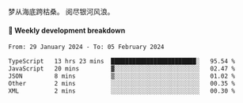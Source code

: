 梦从海底跨枯桑。
阅尽银河风浪。


#### 📝 Weekly development breakdown

<!--START_SECTION:waka-->

```txt
From: 29 January 2024 - To: 05 February 2024

TypeScript   13 hrs 23 mins  ████████████████████████░   95.54 %
JavaScript   20 mins         ▓░░░░░░░░░░░░░░░░░░░░░░░░   02.47 %
JSON         8 mins          ▒░░░░░░░░░░░░░░░░░░░░░░░░   01.02 %
Other        2 mins          ░░░░░░░░░░░░░░░░░░░░░░░░░   00.35 %
XML          2 mins          ░░░░░░░░░░░░░░░░░░░░░░░░░   00.30 %
```

<!--END_SECTION:waka-->



